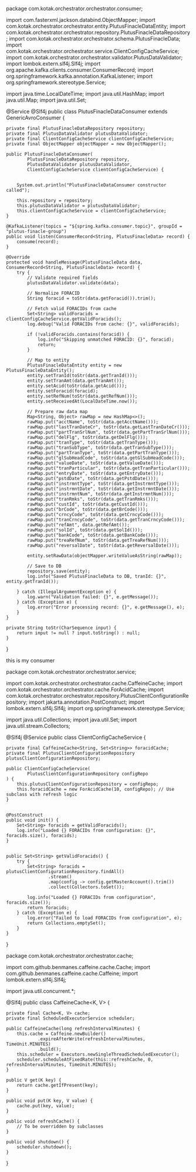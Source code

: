 package com.kotak.orchestrator.orchestrator.consumer;

import com.fasterxml.jackson.databind.ObjectMapper;
import com.kotak.orchestrator.orchestrator.entity.PlutusFinacleDataEntity;
import com.kotak.orchestrator.orchestrator.repository.PlutusFinacleDataRepository;
import com.kotak.orchestrator.orchestrator.schema.PlutusFinacleData;
import com.kotak.orchestrator.orchestrator.service.ClientConfigCacheService;
import com.kotak.orchestrator.orchestrator.validator.PlutusDataValidator;
import lombok.extern.slf4j.Slf4j;
import org.apache.kafka.clients.consumer.ConsumerRecord;
import org.springframework.kafka.annotation.KafkaListener;
import org.springframework.stereotype.Service;

import java.time.LocalDateTime;
import java.util.HashMap;
import java.util.Map;
import java.util.Set;

@Service
@Slf4j
public class PlutusFinacleDataConsumer extends GenericAvroConsumer<PlutusFinacleData> {

    private final PlutusFinacleDataRepository repository;
    private final PlutusDataValidator plutusDataValidator;
    private final ClientConfigCacheService clientConfigCacheService;
    private final ObjectMapper objectMapper = new ObjectMapper();

    public PlutusFinacleDataConsumer(
            PlutusFinacleDataRepository repository,
            PlutusDataValidator plutusDataValidator,
            ClientConfigCacheService clientConfigCacheService) {


        System.out.println("PlutusFinacleDataConsumer constructor called");

        this.repository = repository;
        this.plutusDataValidator = plutusDataValidator;
        this.clientConfigCacheService = clientConfigCacheService;
    }

    @KafkaListener(topics = "${spring.kafka.consumer.topic}", groupId = "plutus-finacle-group")
    public void listen(ConsumerRecord<String, PlutusFinacleData> record) {
        consume(record);
    }

    @Override
    protected void handleMessage(PlutusFinacleData data, ConsumerRecord<String, PlutusFinacleData> record) {
        try {
            // Validate required fields
            plutusDataValidator.validate(data);

            // Normalize FORACID
            String foracid = toStr(data.getForacid()).trim();

            // Fetch valid FORACIDs from cache
            Set<String> validForacids = clientConfigCacheService.getValidForacids();
            log.debug("Valid FORACIDs from cache: {}", validForacids);

            if (!validForacids.contains(foracid)) {
                log.info("Skipping unmatched FORACID: {}", foracid);
                return;
            }

            // Map to entity
            PlutusFinacleDataEntity entity = new PlutusFinacleDataEntity();
            entity.setTranId(toStr(data.getTranId()));
            entity.setTranAmt(data.getTranAmt());
            entity.setAcid(toStr(data.getAcid()));
            entity.setForacid(foracid);
            entity.setRefNum(toStr(data.getRefNum()));
            entity.setReceivedAt(LocalDateTime.now());

            // Prepare raw data map
            Map<String, Object> rawMap = new HashMap<>();
            rawMap.put("acctName", toStr(data.getAcctName()));
            rawMap.put("lastTranDateCr", toStr(data.getLastTranDateCr()));
            rawMap.put("partTranSrlNum", toStr(data.getPartTranSrlNum()));
            rawMap.put("delFlg", toStr(data.getDelFlg()));
            rawMap.put("tranType", toStr(data.getTranType()));
            rawMap.put("tranSubType", toStr(data.getTranSubType()));
            rawMap.put("partTranType", toStr(data.getPartTranType()));
            rawMap.put("glSubHeadCode", toStr(data.getGlSubHeadCode()));
            rawMap.put("valueDate", toStr(data.getValueDate()));
            rawMap.put("tranParticular", toStr(data.getTranParticular()));
            rawMap.put("entryDate", toStr(data.getEntryDate()));
            rawMap.put("pstdDate", toStr(data.getPstdDate()));
            rawMap.put("instrmntType", toStr(data.getInstrmntType()));
            rawMap.put("instrmntDate", toStr(data.getInstrmntDate()));
            rawMap.put("instrmntNum", toStr(data.getInstrmntNum()));
            rawMap.put("tranRmks", toStr(data.getTranRmks()));
            rawMap.put("custId", toStr(data.getCustId()));
            rawMap.put("brCode", toStr(data.getBrCode()));
            rawMap.put("crncyCode", toStr(data.getCrncyCode()));
            rawMap.put("tranCrncyCode", toStr(data.getTranCrncyCode()));
            rawMap.put("refAmt", data.getRefAmt());
            rawMap.put("solId", toStr(data.getSolId()));
            rawMap.put("bankCode", toStr(data.getBankCode()));
            rawMap.put("treaRefNum", toStr(data.getTreaRefNum()));
            rawMap.put("reversalDate", toStr(data.getReversalDate()));

            entity.setRawData(objectMapper.writeValueAsString(rawMap));

            // Save to DB
            repository.save(entity);
            log.info("Saved PlutusFinacleData to DB, tranId: {}", entity.getTranId());

        } catch (IllegalArgumentException e) {
            log.warn("Validation failed: {}", e.getMessage());
        } catch (Exception e) {
            log.error("Error processing record: {}", e.getMessage(), e);
        }
    }

    private String toStr(CharSequence input) {
        return input != null ? input.toString() : null;
    }
}



this is my consumer 



package com.kotak.orchestrator.orchestrator.service;

import com.kotak.orchestrator.orchestrator.cache.CaffeineCache;
import com.kotak.orchestrator.orchestrator.cache.ForAcidCache;
import com.kotak.orchestrator.orchestrator.repository.PlutusClientConfigurationRepository;
import jakarta.annotation.PostConstruct;
import lombok.extern.slf4j.Slf4j;
import org.springframework.stereotype.Service;

import java.util.Collections;
import java.util.Set;
import java.util.stream.Collectors;

@Slf4j
@Service
public class ClientConfigCacheService {

    private final CaffeineCache<String, Set<String>> foracidCache;
    private final PlutusClientConfigurationRepository plutusClientConfigurationRepository;

    public ClientConfigCacheService(
            PlutusClientConfigurationRepository configRepo
    ) {
        this.plutusClientConfigurationRepository = configRepo;
        this.foracidCache = new ForAcidCache(10, configRepo); // Use subclass with refresh logic
    }


    @PostConstruct
    public void init() {
        Set<String> foracids = getValidForacids();
        log.info("Loaded {} FORACIDs from configuration: {}", foracids.size(), foracids);
    }


    public Set<String> getValidForacids() {
        try {
            Set<String> foracids = plutusClientConfigurationRepository.findAll()
                    .stream()
                    .map(config -> config.getMasterAccount().trim())
                    .collect(Collectors.toSet());

            log.info("Loaded {} FORACIDs from configuration", foracids.size());
            return foracids;
        } catch (Exception e) {
            log.error("Failed to load FORACIDs from configuration", e);
            return Collections.emptySet();
        }
    }
}


package com.kotak.orchestrator.orchestrator.cache;

import com.github.benmanes.caffeine.cache.Cache;
import com.github.benmanes.caffeine.cache.Caffeine;
import lombok.extern.slf4j.Slf4j;

import java.util.concurrent.*;

@Slf4j
public class CaffeineCache<K, V> {

    private final Cache<K, V> cache;
    private final ScheduledExecutorService scheduler;

    public CaffeineCache(long refreshIntervalMinutes) {
        this.cache = Caffeine.newBuilder()
                .expireAfterWrite(refreshIntervalMinutes, TimeUnit.MINUTES)
                .build();
        this.scheduler = Executors.newSingleThreadScheduledExecutor();
        scheduler.scheduleAtFixedRate(this::refreshCache, 0, refreshIntervalMinutes, TimeUnit.MINUTES);
    }

    public V get(K key) {
        return cache.getIfPresent(key);
    }

    public void put(K key, V value) {
        cache.put(key, value);
    }

    public void refreshCache() {
        // To be overridden by subclasses
    }

    public void shutdown() {
        scheduler.shutdown();
    }
}
